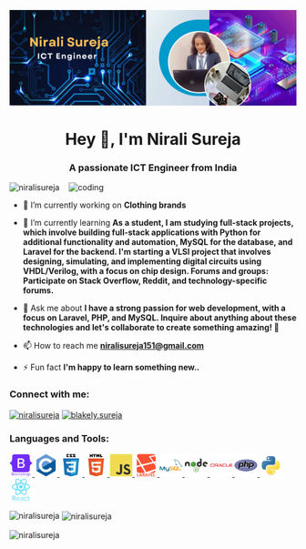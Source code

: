 ![logo](https://github.com/niralisureja/niralisureja/blob/main/Nirali%20Sureja.png)
<h1 align="center">Hey 👋, I'm Nirali Sureja</h1>
<h3 align="center">A passionate ICT Engineer from India</h3>
<img align="right" alt="coding" width="400" src="https://user-images.githubusercontent.com/74038190/236119160-976a0405-caa7-470c-9356-16d43402ea0a.gif">


<p align="left"> <img src="https://komarev.com/ghpvc/?username=niralisureja&label=Profile%20views&color=0e75b6&style=flat" alt="niralisureja" /> </p>

- 🔭 I’m currently working on **Clothing brands**

- 🌱 I’m currently learning **As a student, I am studying full-stack projects, which involve building full-stack applications with Python for additional functionality and automation, MySQL for the database, and Laravel for the backend. I'm starting a VLSI project that involves designing, simulating, and implementing digital circuits using VHDL/Verilog, with a focus on chip design. Forums and groups: Participate on Stack Overflow, Reddit, and technology-specific forums.**

- 💬 Ask me about **I have a strong passion for web development, with a focus on Laravel, PHP, and MySQL. Inquire about anything about these technologies and let's collaborate to create something amazing! 🚀**

- 📫 How to reach me **niralisureja151@gmail.com**

- ⚡ Fun fact **I'm happy to learn something new..**

<h3 align="left">Connect with me:</h3>
<p align="left">
<a href="https://linkedin.com/in/niralisureja" target="blank"><img align="center" src="https://raw.githubusercontent.com/rahuldkjain/github-profile-readme-generator/master/src/images/icons/Social/linked-in-alt.svg" alt="niralisureja" height="30" width="40" /></a>
<a href="https://instagram.com/blakely.sureja" target="blank"><img align="center" src="https://raw.githubusercontent.com/rahuldkjain/github-profile-readme-generator/master/src/images/icons/Social/instagram.svg" alt="blakely.sureja" height="30" width="40" /></a>
</p>

<h3 align="left">Languages and Tools:</h3>
<p align="left"> <a href="https://getbootstrap.com" target="_blank" rel="noreferrer"> <img src="https://raw.githubusercontent.com/devicons/devicon/master/icons/bootstrap/bootstrap-plain-wordmark.svg" alt="bootstrap" width="40" height="40"/> </a> <a href="https://www.cprogramming.com/" target="_blank" rel="noreferrer"> <img src="https://raw.githubusercontent.com/devicons/devicon/master/icons/c/c-original.svg" alt="c" width="40" height="40"/> </a> <a href="https://www.w3schools.com/css/" target="_blank" rel="noreferrer"> <img src="https://raw.githubusercontent.com/devicons/devicon/master/icons/css3/css3-original-wordmark.svg" alt="css3" width="40" height="40"/> </a> <a href="https://www.w3.org/html/" target="_blank" rel="noreferrer"> <img src="https://raw.githubusercontent.com/devicons/devicon/master/icons/html5/html5-original-wordmark.svg" alt="html5" width="40" height="40"/> </a> <a href="https://developer.mozilla.org/en-US/docs/Web/JavaScript" target="_blank" rel="noreferrer"> <img src="https://raw.githubusercontent.com/devicons/devicon/master/icons/javascript/javascript-original.svg" alt="javascript" width="40" height="40"/> </a> <a href="https://laravel.com/" target="_blank" rel="noreferrer"> <img src="https://raw.githubusercontent.com/devicons/devicon/master/icons/laravel/laravel-plain-wordmark.svg" alt="laravel" width="40" height="40"/> </a> <a href="https://www.mysql.com/" target="_blank" rel="noreferrer"> <img src="https://raw.githubusercontent.com/devicons/devicon/master/icons/mysql/mysql-original-wordmark.svg" alt="mysql" width="40" height="40"/> </a> <a href="https://nodejs.org" target="_blank" rel="noreferrer"> <img src="https://raw.githubusercontent.com/devicons/devicon/master/icons/nodejs/nodejs-original-wordmark.svg" alt="nodejs" width="40" height="40"/> </a> <a href="https://www.oracle.com/" target="_blank" rel="noreferrer"> <img src="https://raw.githubusercontent.com/devicons/devicon/master/icons/oracle/oracle-original.svg" alt="oracle" width="40" height="40"/> </a> <a href="https://www.php.net" target="_blank" rel="noreferrer"> <img src="https://raw.githubusercontent.com/devicons/devicon/master/icons/php/php-original.svg" alt="php" width="40" height="40"/> </a> <a href="https://www.python.org" target="_blank" rel="noreferrer"> <img src="https://raw.githubusercontent.com/devicons/devicon/master/icons/python/python-original.svg" alt="python" width="40" height="40"/> </a> <a href="https://reactjs.org/" target="_blank" rel="noreferrer"> <img src="https://raw.githubusercontent.com/devicons/devicon/master/icons/react/react-original-wordmark.svg" alt="react" width="40" height="40"/> </a> </p>

<p><img align="left" src="https://github-readme-stats.vercel.app/api/top-langs?username=niralisureja&show_icons=true&locale=en&layout=compact" alt="niralisureja" /></p>

<p>&nbsp;<img align="center" src="https://github-readme-stats.vercel.app/api?username=niralisureja&show_icons=true&locale=en" alt="niralisureja" /></p>

<p><img align="center" src="https://github-readme-streak-stats.herokuapp.com/?user=niralisureja&" alt="niralisureja" /></p>
